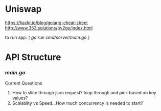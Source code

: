 # Uniswap 
https://hackr.io/blog/golang-cheat-sheet
http://www.353.solutions/py2go/index.html

to run app: *{ go run cmd/server/main.go }* 
# API Structure
### *main.go*

Current Questions
1. How to slice through json request? loop through and pick based on key values?
2. Scalablity vs Speed...How much concurrency is needed to start?